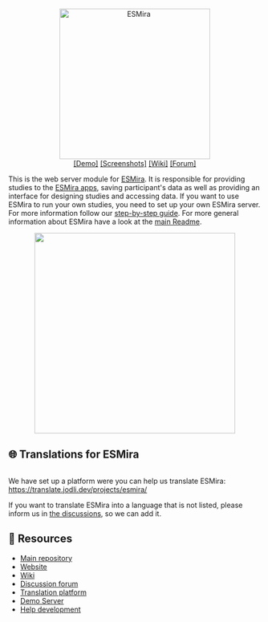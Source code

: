 <p>
	<img src="https://translate.jodli.dev/widgets/esmira/-/svg-badge.svg" alt="" />
</p>
<p align="center">
	<img src="https://raw.githubusercontent.com/KL-Psychological-Methodology/ESMira/main/about/images/web_header_normal.svg" alt="ESMira" width="300"/>
	<br>
	<a href="https://demo-esmira.kl.ac.at/">[Demo]</a>
	<a href="https://esmira.kl.ac.at/?about">[Screenshots]</a>
	<a href="https://github.com/KL-Psychological-Methodology/ESMira/wiki">[Wiki]</a>
	<a href="https://github.com/KL-Psychological-Methodology/ESMira/discussions">[Forum]</a>
</p>

This is the web server module for [ESMira](https://github.com/KL-Psychological-Methodology/ESMira). It is responsible for providing studies to the [ESMira apps](https://github.com/KL-Psychological-Methodology/ESMira-apps), saving participant's data as well as providing an interface for designing studies and accessing data. If you want to use ESMira to run your own studies, you need to set up your own ESMira server. For more information follow our [step-by-step guide](https://github.com/KL-Psychological-Methodology/ESMira/wiki/Setting-up-a-server).
For more general information about ESMira have a look at the [main Readme](https://github.com/KL-Psychological-Methodology/ESMira).


<p align="center">
	<img src="https://raw.githubusercontent.com/KL-Psychological-Methodology/ESMira/main/about/images/demo_image_web.png" height="400" alt=""/>
</p>


## :globe_with_meridians: Translations for ESMira
<p align="center">
	<img src="https://translate.jodli.dev/widgets/esmira/-/multi-blue.svg" alt="" />
</p>

We have set up a platform were you can help us translate ESMira:
<https://translate.jodli.dev/projects/esmira/>

If you want to translate ESMira into a language that is not listed, please inform us in [the discussions](https://github.com/KL-Psychological-Methodology/ESMira/discussions), so we can add it.

## :link: Resources
- [Main repository](https://github.com/KL-Psychological-Methodology/ESMira)
- [Website](https://esmira.kl.ac.at/?about)
- [Wiki](https://github.com/KL-Psychological-Methodology/ESMira/wiki)
- [Discussion forum](https://github.com/KL-Psychological-Methodology/ESMira/discussions)
- [Translation platform](https://translate.jodli.dev/)
- [Demo Server](https://demo-esmira.kl.ac.at/)
- [Help development](https://github.com/KL-Psychological-Methodology/ESMira/wiki/Help-development)